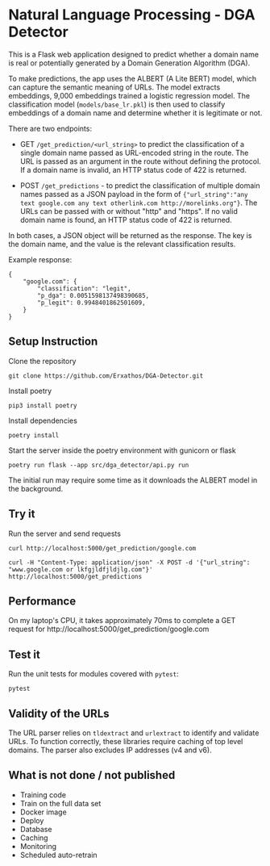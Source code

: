 # Natural Language Processing - DGA Detector

This is a Flask web application designed to predict whether a domain name is real or potentially generated by a Domain Generation Algorithm (DGA).

To make predictions, the app uses the ALBERT (A Lite BERT) model, which can capture the semantic meaning of URLs. The model extracts embeddings, 9,000 embeddings trained a logistic regression model. The classification model (`models/base_lr.pkl`) is then used to classify embeddings of a domain name and determine whether it is legitimate or not. 

There are two endpoints:

- GET `/get_prediction/<url_string>` to predict the classification of a single domain name passed as URL-encoded string in the route. The URL is passed as an argument in the route without defining the protocol.
If a domain name is invalid, an HTTP status code of 422 is returned.

- POST `/get_predictions` - to predict the classification of multiple domain names passed as a JSON payload in the form of `{"url_string":"any text google.com any text otherlink.com http://morelinks.org"}`. The URLs can be passed with or without "http" and "https". If no valid domain name is found, an HTTP status code of 422 is returned.

In both cases, a JSON object will be returned as the response. The key is the domain name, and the value is the relevant classification results.

Example response:

    {
        "google.com": {
            "classification": "legit",
            "p_dga": 0.0051598137498390685,
            "p_legit": 0.9948401862501609,
        }
    }

## Setup Instruction

Clone the repository

    git clone https://github.com/Erxathos/DGA-Detector.git

Install poetry

    pip3 install poetry

Install dependencies

    poetry install

Start the server inside the poetry environment with gunicorn or flask

    poetry run flask --app src/dga_detector/api.py run

The initial run may require some time as it downloads the ALBERT model in the background.


## Try it

Run the server and send requests

    curl http://localhost:5000/get_prediction/google.com

    curl -H "Content-Type: application/json" -X POST -d '{"url_string": "www.google.com or lkfgjldfjldjlg.com"}' http://localhost:5000/get_predictions


## Performance

On my laptop's CPU, it takes approximately 70ms to complete a GET request for http://localhost:5000/get_prediction/google.com

## Test it

Run the unit tests for modules covered with `pytest`:

    pytest

## Validity of the URLs

The URL parser relies on `tldextract` and `urlextract` to identify and validate URLs. To function correctly, these libraries require caching of top level domains.
The parser also excludes IP addresses (v4 and v6).

## What is not done / not published

- Training code
- Train on the full data set
- Docker image
- Deploy
- Database
- Caching
- Monitoring
- Scheduled auto-retrain
